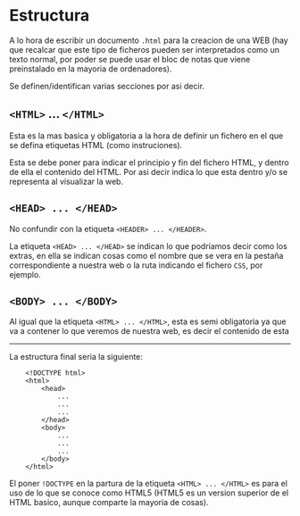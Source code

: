 # Estructura
A lo hora de escribir un documento `.html` para la creacion de una WEB (hay que recalcar que este tipo de ficheros pueden ser interpretados como un texto normal, por poder se puede usar el bloc de notas que viene preinstalado en la mayoria de ordenadores).

Se definen/identifican varias secciones por asi decir.

## `<HTML>` ... `</HTML>`
Esta es la mas basica y obligatoria a la hora de definir un fichero en el que se defina etiquetas HTML (como instruciones).

Esta se debe poner para indicar el principio y fin del fichero HTML, y dentro de ella el contenido del HTML. Por asi decir indica lo que esta dentro y/o se representa al visualizar la web.

## `<HEAD> ... </HEAD>`
No confundir con la etiqueta `<HEADER> ... </HEADER>`.

La etiqueta `<HEAD> ... </HEAD>` se indican lo que podriamos decir como los extras, en ella se indican cosas como el nombre que se vera en la pestaña correspondiente a nuestra web o la ruta indicando el fichero `CSS`, por ejemplo.

## `<BODY> ... </BODY>`
Al igual que la etiqueta `<HTML> ... </HTML>`, esta es semi obligatoria ya que va a contener lo que veremos de nuestra web, es decir el contenido de esta

---

La estructura final seria la siguiente:
```
	<!DOCTYPE html>
	<html>
		<head>
			...
			...
			...
		</head>
		<body>
			...
			...
			...
		</body>
	</html>
```

El poner `!DOCTYPE` en la partura de la etiqueta `<HTML> ... </HTML>` es para el uso de lo que se conoce como HTML5 (HTML5 es un version superior de el HTML basico, aunque comparte la mayoria de cosas).
